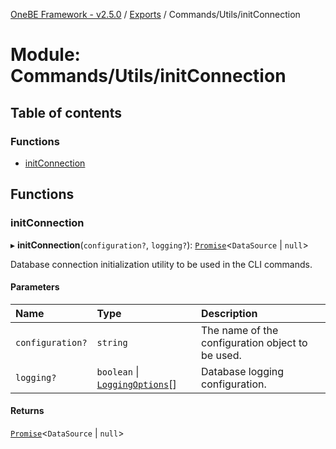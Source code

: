 [OneBE Framework - v2.5.0](../README.md) / [Exports](../modules.md) / Commands/Utils/initConnection

# Module: Commands/Utils/initConnection

## Table of contents

### Functions

- [initConnection](Commands_Utils_initConnection.md#initconnection)

## Functions

### initConnection

▸ **initConnection**(`configuration?`, `logging?`): [`Promise`]( https://developer.mozilla.org/en-US/docs/Web/JavaScript/Reference/Global_Objects/Promise )<`DataSource` \| ``null``\>

Database connection initialization utility to be used in the
CLI commands.

#### Parameters

| Name | Type | Description |
| :------ | :------ | :------ |
| `configuration?` | `string` | The name of the configuration object to be used. |
| `logging?` | `boolean` \| [`LoggingOptions`](DB_TypeORM.md#loggingoptions)[] | Database logging configuration. |

#### Returns

[`Promise`]( https://developer.mozilla.org/en-US/docs/Web/JavaScript/Reference/Global_Objects/Promise )<`DataSource` \| ``null``\>
